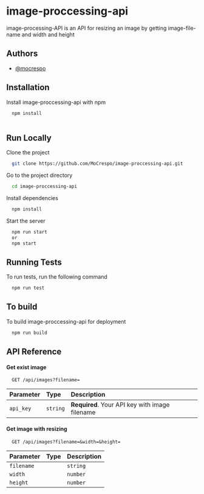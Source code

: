 # image-proccessing-api

image-processing-API is an API for resizing an image by getting image-file-name and width and height


## Authors

- [@mocrespo](https://www.github.com/mocrespo)



## Installation

Install image-proccessing-api with npm

```bash
  npm install 
  
```
    

## Run Locally

Clone the project

```bash
  git clone https://github.com/MoCrespo/image-proccessing-api.git
```

Go to the project directory

```bash
  cd image-proccessing-api
```

Install dependencies

```bash
  npm install
```

Start the server

```bash
  npm run start
  or 
  npm start
```


## Running Tests

To run tests, run the following command

```bash
  npm run test
```

## To build 
To build image-proccessing-api for deployment
```bash
  npm run build
```


## API Reference

#### Get exist image

```http
  GET /api/images?filename=
```

| Parameter | Type     | Description                                    |
| :-------- | :------- | :-------------------------                     |
| `api_key` | `string` | **Required**. Your API key with image filename |

#### Get image with resizing

```http
  GET /api/images?filename=&width=&height=
```

| Parameter | Type     | Description                       |
| :-------- | :------- | :-------------------------------- |
| `filename`|     | `string`  | **Required**. filename of image to fetch |
| `width`   |     | `number`  | **Required**.  width of image to resize  |
| `height`  |     | `number`  | **Required**. height of image to resize  |




